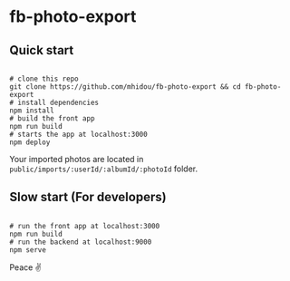 fb-photo-export
===

Quick start
---

```

# clone this repo
git clone https://github.com/mhidou/fb-photo-export && cd fb-photo-export
# install dependencies
npm install
# build the front app
npm run build
# starts the app at localhost:3000
npm deploy

```

Your imported photos are located in `public/imports/:userId/:albumId/:photoId` folder.

Slow start (For developers)
---

```

# run the front app at localhost:3000
npm run build
# run the backend at localhost:9000
npm serve

```

Peace ✌️
